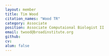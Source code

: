 ```yaml
---
layout: member
title: Tim Wood
citation_names: "Wood TR"
category: Associate
position: Associate Computaional Biologist II
email: twood@broadinstitute.org
github: 
cv:
alum: false
---
```


